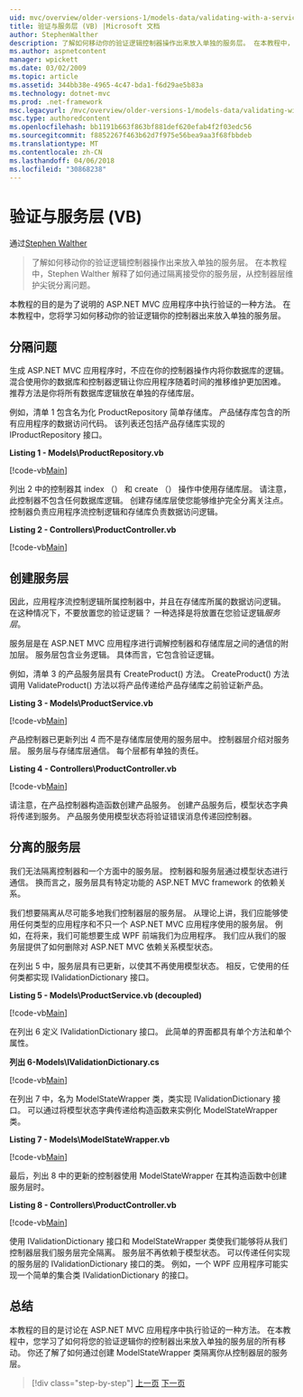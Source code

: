 ```yaml
---
uid: mvc/overview/older-versions-1/models-data/validating-with-a-service-layer-vb
title: 验证与服务层 (VB) |Microsoft 文档
author: StephenWalther
description: 了解如何移动你的验证逻辑控制器操作出来放入单独的服务层。 在本教程中，Stephen Walther 解释了如何你...
ms.author: aspnetcontent
manager: wpickett
ms.date: 03/02/2009
ms.topic: article
ms.assetid: 344bb38e-4965-4c47-bda1-f6d29ae5b83a
ms.technology: dotnet-mvc
ms.prod: .net-framework
msc.legacyurl: /mvc/overview/older-versions-1/models-data/validating-with-a-service-layer-vb
msc.type: authoredcontent
ms.openlocfilehash: bb1191b663f863bf881def620efab4f2f03edc56
ms.sourcegitcommit: f8852267f463b62d7f975e56bea9aa3f68fbbdeb
ms.translationtype: MT
ms.contentlocale: zh-CN
ms.lasthandoff: 04/06/2018
ms.locfileid: "30868238"
---
```

<a name="validating-with-a-service-layer-vb"></a>验证与服务层 (VB)
====================
通过[Stephen Walther](https://github.com/StephenWalther)

> 了解如何移动你的验证逻辑控制器操作出来放入单独的服务层。 在本教程中，Stephen Walther 解释了如何通过隔离接受你的服务层，从控制器层维护尖锐分离问题。


本教程的目的是为了说明的 ASP.NET MVC 应用程序中执行验证的一种方法。 在本教程中，您将学习如何移动你的验证逻辑你的控制器出来放入单独的服务层。

## <a name="separating-concerns"></a>分隔问题

生成 ASP.NET MVC 应用程序时，不应在你的控制器操作内将你数据库的逻辑。 混合使用你的数据库和控制器逻辑让你应用程序随着时间的推移维护更加困难。 推荐方法是你将所有数据库逻辑放在单独的存储库层。

例如，清单 1 包含名为化 ProductRepository 简单存储库。 产品储存库包含的所有应用程序的数据访问代码。 该列表还包括产品存储库实现的 IProductRepository 接口。

**Listing 1 - Models\ProductRepository.vb**

[!code-vb[Main](validating-with-a-service-layer-vb/samples/sample1.vb)]

列出 2 中的控制器其 index （） 和 create （） 操作中使用存储库层。 请注意，此控制器不包含任何数据库逻辑。 创建存储库层使您能够维护完全分离关注点。 控制器负责应用程序流控制逻辑和存储库负责数据访问逻辑。

**Listing 2 - Controllers\ProductController.vb**

[!code-vb[Main](validating-with-a-service-layer-vb/samples/sample2.vb)]

## <a name="creating-a-service-layer"></a>创建服务层

因此，应用程序流控制逻辑所属控制器中，并且在存储库所属的数据访问逻辑。 在这种情况下，不要放置您的验证逻辑？ 一种选择是将放置在您验证逻辑*服务层*。

服务层是在 ASP.NET MVC 应用程序进行调解控制器和存储库层之间的通信的附加层。 服务层包含业务逻辑。 具体而言，它包含验证逻辑。

例如，清单 3 的产品服务层具有 CreateProduct() 方法。 CreateProduct() 方法调用 ValidateProduct() 方法以将产品传递给产品存储库之前验证新产品。

**Listing 3 - Models\ProductService.vb**

[!code-vb[Main](validating-with-a-service-layer-vb/samples/sample3.vb)]

产品控制器已更新列出 4 而不是存储库层使用的服务层中。 控制器层介绍对服务层。 服务层与存储库层通信。 每个层都有单独的责任。

**Listing 4 - Controllers\ProductController.vb**

[!code-vb[Main](validating-with-a-service-layer-vb/samples/sample4.vb)]

请注意，在产品控制器构造函数创建产品服务。 创建产品服务后，模型状态字典将传递到服务。 产品服务使用模型状态将验证错误消息传递回控制器。

## <a name="decoupling-the-service-layer"></a>分离的服务层

我们无法隔离控制器和一个方面中的服务层。 控制器和服务层通过模型状态进行通信。 换而言之，服务层具有特定功能的 ASP.NET MVC framework 的依赖关系。

我们想要隔离从尽可能多地我们控制器层的服务层。 从理论上讲，我们应能够使用任何类型的应用程序和不只一个 ASP.NET MVC 应用程序使用的服务层。 例如，在将来，我们可能想要生成 WPF 前端我们为应用程序。 我们应从我们的服务层提供了如何删除对 ASP.NET MVC 依赖关系模型状态。

在列出 5 中，服务层具有已更新，以使其不再使用模型状态。 相反，它使用的任何类都实现 IValidationDictionary 接口。

**Listing 5 - Models\ProductService.vb (decoupled)**

[!code-vb[Main](validating-with-a-service-layer-vb/samples/sample5.vb)]

在列出 6 定义 IValidationDictionary 接口。 此简单的界面都具有单个方法和单个属性。

**列出 6-Models\IValidationDictionary.cs**

[!code-vb[Main](validating-with-a-service-layer-vb/samples/sample6.vb)]

在列出 7 中，名为 ModelStateWrapper 类，类实现 IValidationDictionary 接口。 可以通过将模型状态字典传递给构造函数来实例化 ModelStateWrapper 类。

**Listing 7 - Models\ModelStateWrapper.vb**

[!code-vb[Main](validating-with-a-service-layer-vb/samples/sample7.vb)]

最后，列出 8 中的更新的控制器使用 ModelStateWrapper 在其构造函数中创建服务层时。

**Listing 8 - Controllers\ProductController.vb**

[!code-vb[Main](validating-with-a-service-layer-vb/samples/sample8.vb)]

使用 IValidationDictionary 接口和 ModelStateWrapper 类使我们能够将从我们控制器层我们服务层完全隔离。 服务层不再依赖于模型状态。 可以传递任何实现的服务层的 IValidationDictionary 接口的类。 例如，一个 WPF 应用程序可能实现一个简单的集合类 IValidationDictionary 的接口。

## <a name="summary"></a>总结

本教程的目的是讨论在 ASP.NET MVC 应用程序中执行验证的一种方法。 在本教程中，您学习了如何将您的验证逻辑你的控制器出来放入单独的服务层的所有移动。 你还了解了如何通过创建 ModelStateWrapper 类隔离你从控制器层的服务层。

> [!div class="step-by-step"]
> [上一页](validating-with-the-idataerrorinfo-interface-vb.md)
> [下一页](validation-with-the-data-annotation-validators-vb.md)
